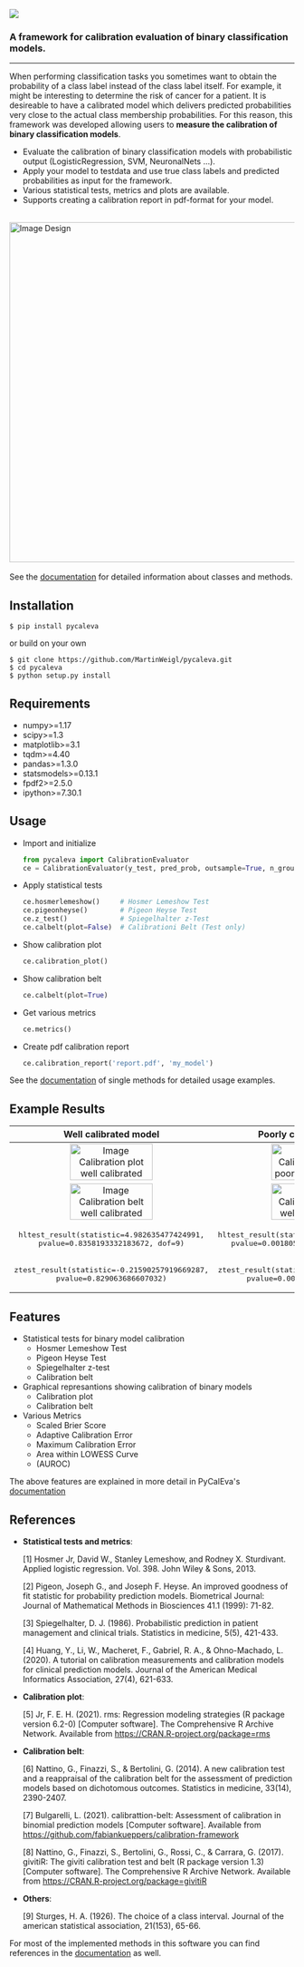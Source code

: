 [![](https://martinweigl.github.io/pycaleva/assets/logo.svg)](https://martinweigl.github.io/pycaleva/)

[Documentation]: https://martinweigl.github.io/pycaleva/

### A framework for calibration evaluation of binary classification models. 
- - -

When performing classification tasks you sometimes want to obtain the probability of a class label instead of the class label itself. For example, it might be interesting to determine the risk of cancer for a patient. It is desireable to have a calibrated model which delivers predicted probabilities very close to the actual class membership probabilities. For this reason, this framework was developed allowing users to **measure the calibration of binary classification models**.

- Evaluate the calibration of binary classification models with probabilistic output (LogisticRegression, SVM, NeuronalNets ...).  
- Apply your model to testdata and use true class labels and predicted probabilities as input for the framework.  
- Various statistical tests, metrics and plots are available.  
- Supports creating a calibration report in pdf-format for your model.

\
<img src="https://martinweigl.github.io/pycaleva/assets/design.png" width="600" alt="Image Design">
\
\
See the [documentation] for detailed information about classes and methods.



Installation
------------


    $ pip install pycaleva

or build on your own

    $ git clone https://github.com/MartinWeigl/pycaleva.git
    $ cd pycaleva
    $ python setup.py install


Requirements
------------
- numpy>=1.17
- scipy>=1.3
- matplotlib>=3.1
- tqdm>=4.40
- pandas>=1.3.0
- statsmodels>=0.13.1
- fpdf2>=2.5.0
- ipython>=7.30.1


Usage
-----

- Import and initialize  
    ```python
    from pycaleva import CalibrationEvaluator
    ce = CalibrationEvaluator(y_test, pred_prob, outsample=True, n_groups='auto')
    ```
- Apply statistical tests
    ```python
    ce.hosmerlemeshow()     # Hosmer Lemeshow Test
    ce.pigeonheyse()        # Pigeon Heyse Test
    ce.z_test()             # Spiegelhalter z-Test
    ce.calbelt(plot=False)  # Calibrationi Belt (Test only)
    ```
- Show calibration plot
    ```python
    ce.calibration_plot()
    ```
- Show calibration belt
    ```python
    ce.calbelt(plot=True)
    ```
- Get various metrics
    ```python
    ce.metrics()
    ```
- Create pdf calibration report
    ```python
    ce.calibration_report('report.pdf', 'my_model')
    ```

See  the [documentation] of single methods for detailed usage examples.

Example Results
---------------
| Well calibrated model | Poorly calibrated model |
| :---: | :---: |
| <img src="https://martinweigl.github.io/pycaleva/assets/calplot_well.png" width="65%" alt="Image Calibration plot well calibrated">  |  <img src="https://martinweigl.github.io/pycaleva/assets/calplot_poorly.png" width="65%" alt="Image Calibration plot poorly calibrated"> |
| <img src="https://martinweigl.github.io/pycaleva/assets/calbelt_well.png" width="65%" alt="Image Calibration belt well calibrated">  |  <img src="https://martinweigl.github.io/pycaleva/assets/calbelt_poorly.png" width="65%" alt="Image Calibration belt well calibrated"> |
| <pre lang="python">hltest_result(statistic=4.982635477424991, pvalue=0.8358193332183672, dof=9)</pre> | <pre lang="python">hltest_result(statistic=26.32792475118742, pvalue=0.0018051545107069522, dof=9)</pre> |
| <pre lang="python">ztest_result(statistic=-0.21590257919669287, pvalue=0.829063686607032)</pre> | <pre lang="python">ztest_result(statistic=-3.196125145498827, pvalue=0.0013928668407116645)</pre> |


Features
--------
* Statistical tests for binary model calibration
    * Hosmer Lemeshow Test
    * Pigeon Heyse Test
    * Spiegelhalter z-test
    * Calibration belt
* Graphical represantions showing calibration of binary models
    * Calibration plot
    * Calibration belt
* Various Metrics
    * Scaled Brier Score
    * Adaptive Calibration Error
    * Maximum Calibration Error
    * Area within LOWESS Curve
    * (AUROC)

The above features are explained in more detail in PyCalEva's [documentation]


References
----------
- **Statistical tests and metrics**:  

    [1] Hosmer Jr, David W., Stanley Lemeshow, and Rodney X. Sturdivant.
        Applied logistic regression. Vol. 398. John Wiley & Sons, 2013.

    [2] Pigeon, Joseph G., and Joseph F. Heyse.
        An improved goodness of fit statistic for probability prediction models.
        Biometrical Journal: Journal of Mathematical Methods in Biosciences 41.1 (1999): 71-82.

    [3] Spiegelhalter, D. J. (1986). Probabilistic prediction in patient management and clinical trials.
        Statistics in medicine, 5(5), 421-433.

    [4] Huang, Y., Li, W., Macheret, F., Gabriel, R. A., & Ohno-Machado, L. (2020).
        A tutorial on calibration measurements and calibration models for clinical prediction models.
        Journal of the American Medical Informatics Association, 27(4), 621-633.

    
- **Calibration plot**:  

    [5] Jr, F. E. H. (2021). rms: Regression modeling strategies (R package version
        6.2-0) [Computer software]. The Comprehensive R Archive Network.
        Available from https://CRAN.R-project.org/package=rms

- **Calibration belt**:  

    [6] Nattino, G., Finazzi, S., & Bertolini, G. (2014). A new calibration test 
        and a reappraisal of the calibration belt for the assessment of prediction models 
        based on dichotomous outcomes. Statistics in medicine, 33(14), 2390-2407.

    [7] Bulgarelli, L. (2021). calibrattion-belt: Assessment of calibration in binomial prediction models [Computer software].
        Available from https://github.com/fabiankueppers/calibration-framework

    [8] Nattino, G., Finazzi, S., Bertolini, G., Rossi, C., & Carrara, G. (2017).
        givitiR: The giviti calibration test and belt (R package version 1.3) [Computer
        software]. The Comprehensive R Archive Network.
        Available from https://CRAN.R-project.org/package=givitiR

- **Others**:  

    [9] Sturges, H. A. (1926). The choice of a class interval. 
        Journal of the american statistical association, 21(153), 65-66.

For most of the implemented methods in this software you can find references in the [documentation] as well.